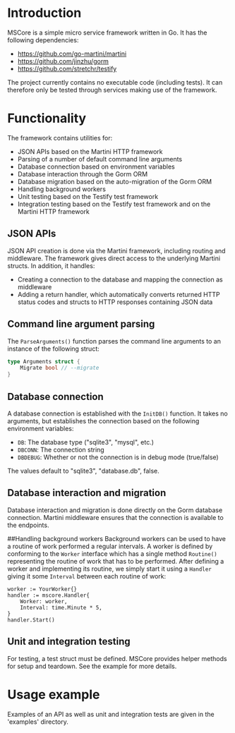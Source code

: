 # Introduction
MSCore is a simple micro service framework written in Go. It has the following dependencies:

- https://github.com/go-martini/martini
- https://github.com/jinzhu/gorm
- https://github.com/stretchr/testify

The project currently contains no executable code (including tests). It can
therefore only be tested through services making use of the framework.


# Functionality
The framework contains utilities for:

- JSON APIs based on the Martini HTTP framework
- Parsing of a number of default command line arguments
- Database connection based on environment variables
- Database interaction through the Gorm ORM
- Database migration based on the auto-migration of the Gorm ORM
- Handling background workers
- Unit testing based on the Testify test framework
- Integration testing based on the Testify test framework and on the Martini HTTP framework

## JSON APIs
JSON API creation is done via the Martini framework, including routing and
middleware. The framework gives direct access to the underlying Martini
structs. In addition, it handles:

- Creating a connection to the database and mapping the connection as middleware
- Adding a return handler, which automatically converts returned HTTP status
codes and structs to HTTP responses containing JSON data


## Command line argument parsing
The `ParseArguments()` function parses the command line arguments to an instance of the
following struct:

```go
type Arguments struct {
	Migrate bool // --migrate
}
```


## Database connection
A database connection is established with the `InitDB()` function. It takes no
arguments, but establishes the connection based on the following environment
variables:

- `DB`: The database type ("sqlite3", "mysql", etc.)
- `DBCONN`: The connection string
- `DBDEBUG`: Whether or not the connection is in debug mode (true/false)

The values default to "sqlite3", "database.db", false.


## Database interaction and migration
Database interaction and migration is done directly on the Gorm database
connection. Martini middleware ensures that the connection is available to the
endpoints.

##Handling background workers
Background workers can be used to have a routine of work performed a regular
intervals. A worker is defined by conforming to the `Worker` interface which has
a single method `Routine()` representing the routine of work that has to be
performed. After defining a worker and implementing its routine, we simply start
it using a `Handler` giving it some `Interval` between each routine of work:

```golang
worker := YourWorker{}
handler := mscore.Handler{
    Worker: worker,
    Interval: time.Minute * 5,
}
handler.Start()
```

## Unit and integration testing
For testing, a test struct must be defined. MSCore provides helper methods for setup and teardown. See the example for more details.


# Usage example
Examples of an API as well as unit and integration tests are given in the
'examples' directory.
